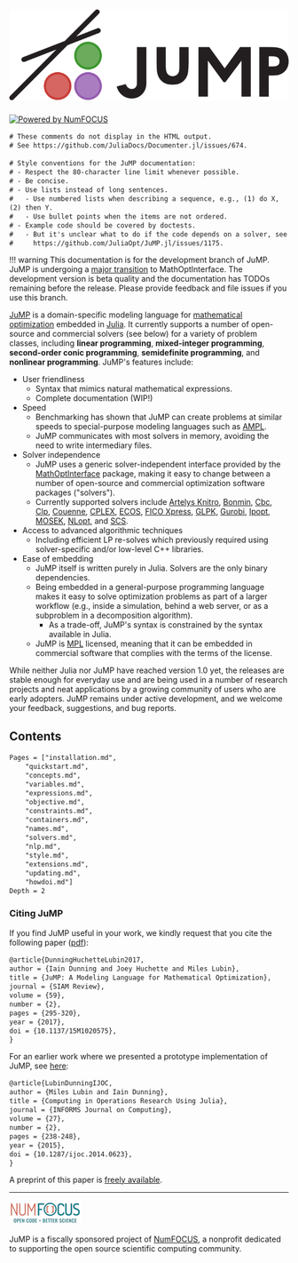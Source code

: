 ![JuMP logo](assets/jump-logo-with-text.svg)
===

[![Powered by NumFOCUS](https://img.shields.io/badge/powered%20by-NumFOCUS-orange.svg?style=flat&colorA=E1523D&colorB=007D8A)](http://numfocus.org)

```@meta
# These comments do not display in the HTML output.
# See https://github.com/JuliaDocs/Documenter.jl/issues/674.

# Style conventions for the JuMP documentation:
# - Respect the 80-character line limit whenever possible.
# - Be concise.
# - Use lists instead of long sentences.
#   - Use numbered lists when describing a sequence, e.g., (1) do X, (2) then Y.
#   - Use bullet points when the items are not ordered.
# - Example code should be covered by doctests.
#   - But it's unclear what to do if the code depends on a solver, see
#     https://github.com/JuliaOpt/JuMP.jl/issues/1175.
```

!!! warning
    This documentation is for the development branch of JuMP. JuMP is
    undergoing a [major
    transition](https://discourse.julialang.org/t/mathoptinterface-and-upcoming-breaking-changes-in-jump-0-19)
    to MathOptInterface. The development version is beta quality and the
    documentation has TODOs remaining before the release. Please provide
    feedback and file issues if you use this branch.

[JuMP](https://github.com/JuliaOpt/JuMP.jl) is a domain-specific modeling
language for [mathematical
optimization](http://en.wikipedia.org/wiki/Mathematical_optimization) embedded
in [Julia](http://julialang.org/). It currently supports a number of open-source
and commercial solvers (see below) for a variety of problem classes, including
**linear programming**, **mixed-integer programming**, **second-order conic
programming**, **semidefinite programming**, and **nonlinear programming**.
JuMP's features include:

-   User friendliness
    -   Syntax that mimics natural mathematical expressions.
    -   Complete documentation (WIP!)
-   Speed
    -   Benchmarking has shown that JuMP can create problems at similar speeds
        to special-purpose modeling languages such as
        [AMPL](http://www.ampl.com/).
    -   JuMP communicates with most solvers in memory, avoiding the need to
        write intermediary files.
-   Solver independence
    -   JuMP uses a generic solver-independent interface provided by the
        [MathOptInterface](https://github.com/JuliaOpt/MathOptInterface.jl)
        package, making it easy to change between a number of open-source and
        commercial optimization software packages ("solvers").
    -   Currently supported solvers include
        [Artelys Knitro](http://artelys.com/en/optimization-tools/knitro),
        [Bonmin](https://projects.coin-or.org/Bonmin),
        [Cbc](https://projects.coin-or.org/Cbc),
        [Clp](https://projects.coin-or.org/Clp),
        [Couenne](https://projects.coin-or.org/Couenne),
        [CPLEX](http://www-01.ibm.com/software/commerce/optimization/cplex-optimizer/),
        [ECOS](https://github.com/ifa-ethz/ecos),
        [FICO Xpress](http://www.fico.com/en/products/fico-xpress-optimization-suite),
        [GLPK](http://www.gnu.org/software/glpk/),
        [Gurobi](http://www.gurobi.com),
        [Ipopt](https://projects.coin-or.org/Ipopt),
        [MOSEK](http://www.mosek.com/),
        [NLopt](http://ab-initio.mit.edu/wiki/index.php/NLopt), and
        [SCS](https://github.com/cvxgrp/scs).
-   Access to advanced algorithmic techniques
    -   Including efficient LP re-solves which previously required using
        solver-specific and/or low-level C++ libraries.
-   Ease of embedding
    -   JuMP itself is written purely in Julia. Solvers are the only binary
        dependencies.
    -   Being embedded in a general-purpose programming language makes it easy
        to solve optimization problems as part of a larger workflow (e.g.,
        inside a simulation, behind a web server, or as a subproblem in a
        decomposition algorithm).
        -   As a trade-off, JuMP's syntax is constrained by the syntax available
            in Julia.
    -   JuMP is [MPL](https://www.mozilla.org/MPL/2.0/) licensed, meaning that
        it can be embedded in commercial software that complies with the terms
        of the license.

While neither Julia nor JuMP have reached version 1.0 yet, the releases are
stable enough for everyday use and are being used in a number of research
projects and neat applications by a growing community of users who are early
adopters. JuMP remains under active development, and we welcome your feedback,
suggestions, and bug reports.

Contents
--------

```@contents
Pages = ["installation.md",
    "quickstart.md",
    "concepts.md",
    "variables.md",
    "expressions.md",
    "objective.md",
    "constraints.md",
    "containers.md",
    "names.md",
    "solvers.md",
    "nlp.md",
    "style.md",
    "extensions.md",
    "updating.md",
    "howdoi.md"]
Depth = 2
```

### Citing JuMP

If you find JuMP useful in your work, we kindly request that you cite the
following paper ([pdf](https://mlubin.github.io/pdf/jump-sirev.pdf)):

``` sourceCode
@article{DunningHuchetteLubin2017,
author = {Iain Dunning and Joey Huchette and Miles Lubin},
title = {JuMP: A Modeling Language for Mathematical Optimization},
journal = {SIAM Review},
volume = {59},
number = {2},
pages = {295-320},
year = {2017},
doi = {10.1137/15M1020575},
}
```

For an earlier work where we presented a prototype implementation of JuMP, see
[here](http://dx.doi.org/10.1287/ijoc.2014.0623):

``` sourceCode
@article{LubinDunningIJOC,
author = {Miles Lubin and Iain Dunning},
title = {Computing in Operations Research Using Julia},
journal = {INFORMS Journal on Computing},
volume = {27},
number = {2},
pages = {238-248},
year = {2015},
doi = {10.1287/ijoc.2014.0623},
}
```

A preprint of this paper is [freely available](http://arxiv.org/abs/1312.1431).

---

![NumFOCUS logo](assets/numfocus-logo.png)

JuMP is a fiscally sponsored project of [NumFOCUS](https://numfocus.org), a
nonprofit dedicated to supporting the open source scientific computing
community.
